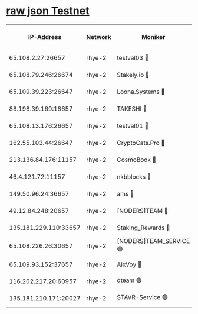 
[raw json Testnet](https://rpc-check.quickt.stavr.tech/quickt/rpc-quickt-result.json)
=


<table><tr><th>IP-Address</th><th>Network</th><th>Moniker</th><th>Latest Block Height</th><th>Earliest Block Height</th><th>Catching Up</th><th>Tx Index</th><th>Voting Power</th><th>Scan Time</th></tr><tr><td>65.108.2.27:26657</td><td>rhye-2</td><td>testval03 🔴</td><td>1270202</td><td>1</td><td>False</td><td>on</td><td>11002050</td><td>2024-03-16T02:16:26.133332360UTC</td></tr><tr><td>65.108.79.246:26674</td><td>rhye-2</td><td>Stakely.io 🔴</td><td>1270203</td><td>1</td><td>False</td><td>on</td><td>10010</td><td>2024-03-16T02:16:26.434486553UTC</td></tr><tr><td>65.109.39.223:26647</td><td>rhye-2</td><td>Loona.Systems 🔴</td><td>1270203</td><td>1</td><td>False</td><td>off</td><td>86949</td><td>2024-03-16T02:16:31.426878969UTC</td></tr><tr><td>88.198.39.169:18657</td><td>rhye-2</td><td>TAKESHI 🔴</td><td>1270204</td><td>1</td><td>False</td><td>off</td><td>40542</td><td>2024-03-16T02:16:31.969993090UTC</td></tr><tr><td>65.108.13.176:26657</td><td>rhye-2</td><td>testval01 🔴</td><td>1270204</td><td>1</td><td>False</td><td>on</td><td>13082010</td><td>2024-03-16T02:16:32.582715787UTC</td></tr><tr><td>162.55.103.44:26647</td><td>rhye-2</td><td>CryptoCats.Pro 🔴</td><td>1270209</td><td>1</td><td>False</td><td>off</td><td>9999</td><td>2024-03-16T02:17:04.660125132UTC</td></tr><tr><td>213.136.84.176:11157</td><td>rhye-2</td><td>CosmoBook 🔴</td><td>1270208</td><td>65301</td><td>False</td><td>off</td><td>1520417</td><td>2024-03-16T02:16:58.330008143UTC</td></tr><tr><td>46.4.121.72:11157</td><td>rhye-2</td><td>nkbblocks 🔴</td><td>1270201</td><td>70101</td><td>False</td><td>off</td><td>81084</td><td>2024-03-16T02:16:19.361730199UTC</td></tr><tr><td>149.50.96.24:36657</td><td>rhye-2</td><td>ams 🔴</td><td>1270206</td><td>133501</td><td>False</td><td>on</td><td>10732</td><td>2024-03-16T02:16:47.874572018UTC</td></tr><tr><td>49.12.84.248:20657</td><td>rhye-2</td><td>[NODERS]TEAM 🔴</td><td>1270206</td><td>146001</td><td>False</td><td>on</td><td>59690</td><td>2024-03-16T02:16:45.499333747UTC</td></tr><tr><td>135.181.229.110:33657</td><td>rhye-2</td><td>Staking_Rewards 🔴</td><td>1270203</td><td>149101</td><td>False</td><td>on</td><td>9900</td><td>2024-03-16T02:16:31.728346979UTC</td></tr><tr><td>65.108.226.26:30657</td><td>rhye-2</td><td>[NODERS]TEAM_SERVICE 🟢</td><td>1270204</td><td>241501</td><td>False</td><td>on</td><td>0</td><td>2024-03-16T02:16:32.266101170UTC</td></tr><tr><td>65.109.93.152:37657</td><td>rhye-2</td><td>AlxVoy 🔴</td><td>1270202</td><td>315173</td><td>False</td><td>on</td><td>150351</td><td>2024-03-16T02:16:23.783478223UTC</td></tr><tr><td>116.202.217.20:60957</td><td>rhye-2</td><td>dteam 🟢</td><td>1270203</td><td>421794</td><td>False</td><td>on</td><td>0</td><td>2024-03-16T02:16:29.054853751UTC</td></tr><tr><td>135.181.210.171:20027</td><td>rhye-2</td><td>STAVR-Service 🟢</td><td>1270205</td><td>1267501</td><td>False</td><td>on</td><td>0</td><td>2024-03-16T02:16:43.190233178UTC</td></tr></table>